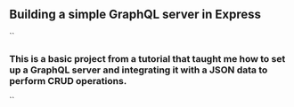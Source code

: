 ## Building a simple GraphQL server in Express

``
### This is a basic project from a tutorial that taught me how to set up a GraphQL server and integrating it with a JSON data to perform CRUD operations.
``